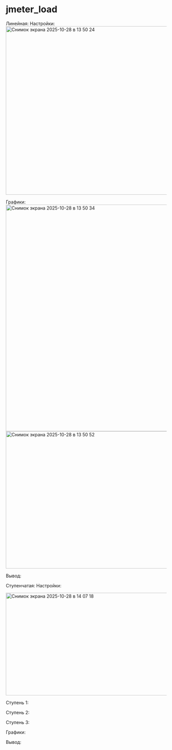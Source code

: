 # jmeter_load


Линейная:
Настройки:
<img width="1208" height="529" alt="Снимок экрана 2025-10-28 в 13 50 24" src="https://github.com/user-attachments/assets/169b153e-3edd-4568-91b2-3c1365a86f8f" />


Графики:
<img width="881" height="711" alt="Снимок экрана 2025-10-28 в 13 50 34" src="https://github.com/user-attachments/assets/bbd48cc0-5a26-4e63-ae0e-ddf3374bd8c5" />
<img width="1254" height="431" alt="Снимок экрана 2025-10-28 в 13 50 52" src="https://github.com/user-attachments/assets/484f4f29-a2db-473d-a831-88ec007a5184" />



Вывод:

Ступенчатая:
Настройки:

<img width="597" height="322" alt="Снимок экрана 2025-10-28 в 14 07 18" src="https://github.com/user-attachments/assets/73be19d7-aa7f-4443-be93-d73045b2d64e" />

Ступень 1:

Ступень 2:

Ступень 3:

Графики:



Вывод:


